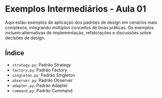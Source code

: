# Exemplos Intermediários - Aula 01

Aqui estão exemplos de aplicação dos padrões de design em cenários mais complexos, integrando múltiplos conceitos de boas práticas. Os exemplos incluem alternativas de implementação, refatorações e discussões sobre decisões de design.

## Índice
- `strategy.py`: Padrão Strategy
- `factory.py`: Padrão Factory
- `singleton.py`: Padrão Singleton
- `observer.py`: Padrão Observer
- `adapter.py`: Padrão Adapter
- `command.py`: Padrão Command
